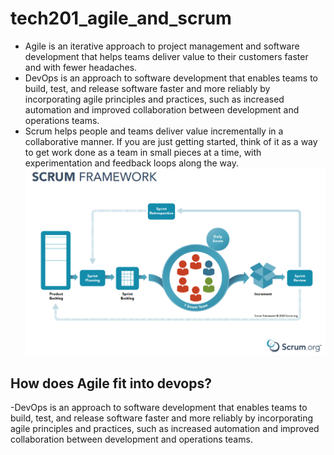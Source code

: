 # tech201_agile_and_scrum
- Agile is an iterative approach to project management and software development that helps teams deliver value to their customers faster and with fewer headaches. 
- DevOps is an approach to software development that enables teams to build, test, and release software faster and more reliably by incorporating agile principles and practices, such as increased automation and improved collaboration between development and operations teams.
- Scrum helps people and teams deliver value incrementally in a collaborative manner. If you are just getting started, think of it as a way to get work done as a team in small pieces at a time, with experimentation and feedback loops along the way.
![](Scrum.png)

## How does Agile fit into devops?
-DevOps is an approach to software development that enables teams to build, test, and release software faster and more reliably by incorporating agile principles and practices, such as increased automation and improved collaboration between development and operations teams.

